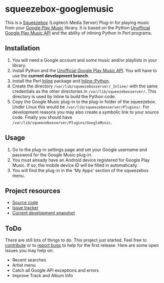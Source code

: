 squeezebox-googlemusic
======================

This is a [Squeezebox](http://www.mysqueezebox.com/) (Logitech Media
Server) Plug-in for playing music from your [Google Play
Music](https://play.google.com/music/) library. It is based on the
Python [Unofficial Google Play Music
API](http://unofficial-google-music-api.readthedocs.org/) and the
ability of inlining Python in Perl programs.

Installation
------------

1. You will need a Google account and some music and/or playlists in
   your library.
2. Install Python and the [Unofficial Google Play Music
   API](https://github.com/simon-weber/Unofficial-Google-Music-API>). You
   will have to use the **current development branch**.
3. Install the Perl [Inline](http://search.cpan.org/~ingy/Inline/)
   package and
   [Inline::Python](http://search.cpan.org/~nine/Inline-Python/).
4. Create the directory `/var/lib/squeezeboxserver/_Inline/` with the
   same credentials as the other directories in
   `/var/lib/squeezeboxserver/`. This directory is used by Inline to
   build the Python code.
5. Copy the Google Music plug-in to the plug-in folder of the
   squeezebox. Under Linux this would be
   `/var/lib/squeezeboxserver/Plugins/`. For development reasons you
   may also create a symbolic link to your source code. Finally you
   should have `/var/lib/squeezeboxserver/Plugins/GoogleMusic`.

Usage
-----

1. Go to the plug-in settings page and set your Google username and
   password for the Google Music plug-in.
2. You must already have an Android device registered for Google Play
   Music. If so, the mobile device ID will be filled in automatically.
3. You will find the plug-in in the 'My Apps' section of the
   squeezebox menu.
 
Project resources
-----------------

* [Source code](https://github.com/hechtus/squeezebox-googlemusic)
* [Issue tracker](https://github.com/hechtus/squeezebox-googlemusic/issues)
* [Current development snapshot](https://github.com/hechtus/squeezebox-googlemusic/archive/master.zip)

ToDo
----

There are still lots of things to do. This project just
started. Feel free to
[contribute](https://help.github.com/articles/fork-a-repo) or to
[report
bugs](https://github.com/hechtus/squeezebox-googlemusic/issues) to
help for the first release. Here are some open issues you may help on:

* Recent searches
* Artist menu
* Catch all Google API exceptions and errors
* Improve Track and Album Info

